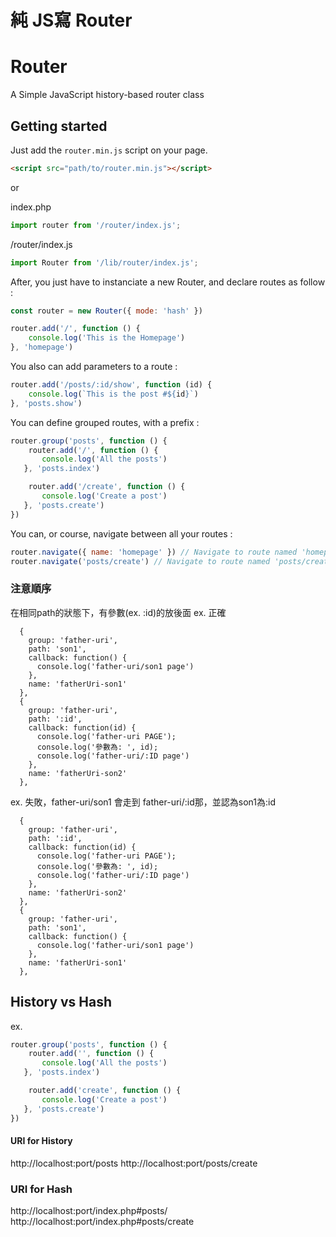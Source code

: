 # 純 JS寫 Router


# Router
A Simple JavaScript history-based router class

## Getting started
Just add the `router.min.js` script on your page.
```html
<script src="path/to/router.min.js"></script>
```
or

index.php
```javascript
import router from '/router/index.js';
```
/router/index.js
```javascript
import Router from '/lib/router/index.js';
```


After, you just have to instanciate a new Router, and declare routes as follow :
```javascript
const router = new Router({ mode: 'hash' })

router.add('/', function () {
    console.log('This is the Homepage')
}, 'homepage')
```

You also can add parameters to a route :
```javascript
router.add('/posts/:id/show', function (id) {
    console.log(`This is the post #${id}`)
}, 'posts.show')
```

You can define grouped routes, with a prefix :
```javascript
router.group('posts', function () {
    router.add('/', function () {
       console.log('All the posts')
   }, 'posts.index')

    router.add('/create', function () {
       console.log('Create a post')
   }, 'posts.create')
})
```

You can, or course, navigate between all your routes :
```javascript
router.navigate({ name: 'homepage' }) // Navigate to route named 'homepage'
router.navigate('posts/create') // Navigate to route named 'posts/create'
```

### 注意順序
在相同path的狀態下，有參數(ex. :id)的放後面
ex. 正確
```
  {
    group: 'father-uri',
    path: 'son1',
    callback: function() {
      console.log('father-uri/son1 page')
    },
    name: 'fatherUri-son1'
  },
  {
    group: 'father-uri',
    path: ':id',
    callback: function(id) {
      console.log('father-uri PAGE');
      console.log('參數為: ', id);
      console.log('father-uri/:ID page')
    },
    name: 'fatherUri-son2'
  },
```
ex. 失敗，father-uri/son1 會走到 father-uri/:id那，並認為son1為:id
```
  {
    group: 'father-uri',
    path: ':id',
    callback: function(id) {
      console.log('father-uri PAGE');
      console.log('參數為: ', id);
      console.log('father-uri/:ID page')
    },
    name: 'fatherUri-son2'
  },
  {
    group: 'father-uri',
    path: 'son1',
    callback: function() {
      console.log('father-uri/son1 page')
    },
    name: 'fatherUri-son1'
  },
```



## History vs Hash
ex.
```javascript
router.group('posts', function () {
    router.add('', function () {
       console.log('All the posts')
   }, 'posts.index')

    router.add('create', function () {
       console.log('Create a post')
   }, 'posts.create')
})
```
#### URI for History
http://localhost:port/posts
http://localhost:port/posts/create


### URI for Hash
http://localhost:port/index.php#posts/
http://localhost:port/index.php#posts/create

